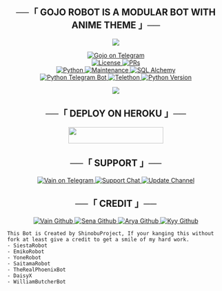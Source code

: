 <h2 align="center">
    ──「 GOJO ROBOT IS A MODULAR BOT WITH ANIME THEME 」──
</h2>

<p align="center">
  <img src="https://telegra.ph/file/0125e8e8815bd3d495029.jpg">
</p>

<p align="center">
<a href="https://t.me/Gojobot"> <img src="https://github.com/shiinobu/SiestaRobot/blob/siesta/SiestaRobot/resources/siesta-robot.svg" alt="Gojo on Telegram" /> </a></br>
<a href="https://github.com/shiinobu/SiestaRobot/blob/master/LICENSE"> <img src="https://img.shields.io/badge/License-GPLv3-blueviolet?style=for-the-badge" alt="License" /> </a>
<a href="https://makeapullrequest.com"> <img src="https://img.shields.io/badge/PRs-Welcome-yellow?style=for-the-badge" alt="PRs" /></a></br>
<a href="https://www.python.org/"> <img src="https://img.shields.io/badge/Made%20With-Python-orange?style=for-the-badge&logo=python" alt="Python" /> </a>
<a href="https://GitHub.com/shiinobu/SiestaRobot"> <img src="https://img.shields.io/badge/Maintained-No-lightgrey?style=for-the-badge" alt="Maintenance" /> </a>
<a href="https://docs.sqlalchemy.org/en/14/"> <img src="https://img.shields.io/badge/SQL%20Alchemy-1.4.29-green?style=for-the-badge" alt="SQL Alchemy" /> </a><br>
<a href="https://python-telegram-bot.org"> <img src="https://img.shields.io/badge/PTB-13.10-white?style=for-the-badge&logo=github" alt="Python Telegram Bot" /> </a>
<a href="https://docs.telethon.dev"> <img src="https://img.shields.io/badge/Telethon-1.23.0-red?style=for-the-badge&logo=github" alt="Telethon" /> </a>
<a href="https://docs.python.org"> <img src="https://img.shields.io/badge/Python-3.10.1-purple?style=for-the-badge&logo=python" alt="Python Version" /> </a>
</p>

<p align="center">
  <img src="https://telegra.ph/file/0026260057f715618278d.jpg">
</p>

<h2 align="center">
    ──「 DEPLOY ON HEROKU 」──
</h2>

<p align="center"><a href="https://heroku.com/deploy?template=https://github.com/OrochimaruBotz/SiestaRobot"> <img src="https://img.shields.io/badge/Deploy%20To%20Heroku-purple?style=for-the-badge&logo=heroku" width="220" height="38.45"/></a></p>


<h2 align="center">
    ──「 SUPPORT 」──
</h2>

<p align="center">
<a href="https://t.me/saint_foire"> <img src="https://img.shields.io/badge/Vain-User-green?style=for-the-badge&logo=telegram" alt="Vain on Telegram" /> </a>
<a href="https://t.me/HumanzBotSupport"> <img src="https://img.shields.io/badge/Support-Chat-green?style=for-the-badge&logo=telegram" alt="Support Chat" /> </a>
<a href="https://t.me/machinaxupdate"> <img src="https://img.shields.io/badge/Update-Channel-green?style=for-the-badge&logo=telegram" alt="Update Channel" /> </a>
</p>

<h2 align="center">
    ──「 CREDIT 」──
</h2>

<p align="center">
<a href="https://github.com/shiinobu"> <img src="https://img.shields.io/badge/Vain-Github-magenta?style=for-the-badge&logo=github" alt="Vain Github" /> </a>
<a href="https://github.com/kennedy-ex"> <img src="https://img.shields.io/badge/Sena-Github-magenta?style=for-the-badge&logo=github" alt="Sena Github" /> </a>
<a href="https://github.com/Aryazakaria01"> <img src="https://img.shields.io/badge/Arya-Github-magenta?style=for-the-badge&logo=github" alt="Arya Github" /> </a>
<a href="https://github.com/zxcskyy"> <img src="https://img.shields.io/badge/Kyy-Github-magenta?style=for-the-badge&logo=github" alt="Kyy Github" /> </a>
</p>

```
This Bot is Created by ShinobuProject, If your kanging this without fork at least give a credit to get a smile of my hard work. 
- SiestaRobot
- EmikoRobot
- YoneRobot
- SaitamaRobot 
- TheRealPhoenixBot
- DaisyX 
- WilliamButcherBot
```
